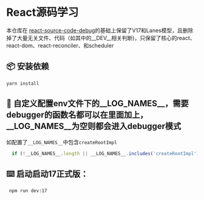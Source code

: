 # React源码学习
本仓库在 [react-source-code-debug](https://github.com/neroneroffy/react-source-code-debug)的基础上保留了V17和Lanes模型，且删除掉了大量无关文件、代码（如其中的__DEV__相关判断)，只保留了核心的react、react-dom、react-reconciler、和scheduler

## 📦 安装依赖

```shell
yarn install
```
## 🔨 自定义配置env文件下的__LOG_NAMES__，需要debugger的函数名都可以在里面加上，__LOG_NAMES__为空则都会进入debugger模式

如配置了`__LOG_NAMES__`中包含`createRootImpl`
```js
  if (!__LOG_NAMES__.length || __LOG_NAMES__.includes('createRootImpl')) debugger
```
## ⌨️ 启动启动17正式版：

```
 npm run dev:17
```

